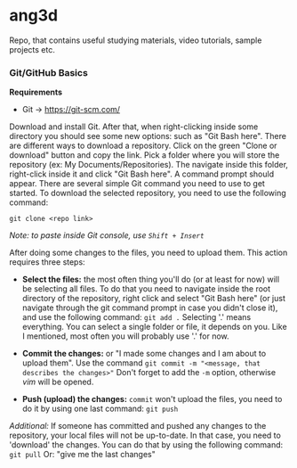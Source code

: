 # ang3d
Repo, that contains useful studying materials, video tutorials, sample projects etc.

### Git/GitHub Basics
**Requirements**
* Git -> https://git-scm.com/

Download and install Git. After that, when right-clicking inside some directory you should see some new options: such as "Git Bash here". There are different ways to download a repository. 
Click on the green "Clone or download" button and copy the link.
Pick a folder where you will store the repository (ex: My Documents/Repositories).
The navigate inside this folder, right-click inside it and click "Git Bash here".
A command prompt should appear.
There are several simple Git command you need to use to get started.
To download the selected repository, you need to use the following command:

`git clone <repo link>`

*Note: to paste inside Git console, use `Shift + Insert`*

After doing some changes to the files, you need to upload them.
This action requires three steps:
* **Select the files:** the most often thing you'll do (or at least for now) will be selecting all files.
To do that you need to navigate inside the root directory of the repository, right click and select "Git Bash here" (or just navigate through the git command prompt in case you didn't close it),
and use the following command: `git add .` Selecting '.' means everything. 
You can select a single folder or file, it depends on you. 
Like I mentioned, most often you will probably use '.' for now.

* **Commit the changes:** or "I made some changes and I am about to upload them". 
Use the command `git commit -m "<message, that describes the changes>"` Don't forget to add the `-m` option, otherwise *vim* will be opened.
* **Push (upload) the changes:** `commit` won't upload the files, you need to do it by using one last command: `git push`

*Additional:*
If someone has committed and pushed any changes to the repository, 
your local files will not be up-to-date. In that case, you need to 'download' the changes. 
You can do that by using the following command: `git pull` Or: "give me the last changes" 

